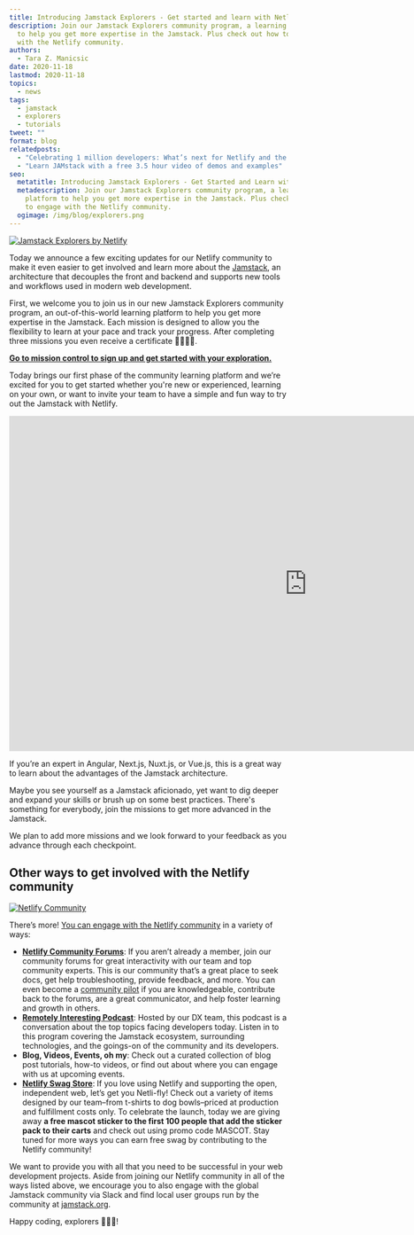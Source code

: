 ```yaml
---
title: Introducing Jamstack Explorers - Get started and learn with Netlify
description: Join our Jamstack Explorers community program, a learning platform
  to help you get more expertise in the Jamstack. Plus check out how to engage
  with the Netlify community.
authors:
  - Tara Z. Manicsic
date: 2020-11-18
lastmod: 2020-11-18
topics:
  - news
tags:
  - jamstack
  - explorers
  - tutorials
tweet: ""
format: blog
relatedposts:
  - "Celebrating 1 million developers: What’s next for Netlify and the Jamstack"
  - "Learn JAMstack with a free 3.5 hour video of demos and examples"
seo:
  metatitle: Introducing Jamstack Explorers - Get Started and Learn with Netlify
  metadescription: Join our Jamstack Explorers community program, a learning
    platform to help you get more expertise in the Jamstack. Plus check out how
    to engage with the Netlify community.
  ogimage: /img/blog/explorers.png
---
```

[![Jamstack Explorers by Netlify](/img/blog/jamstack-explorers-netlify-blog-header.png "Jamstack Explorers community program")](https://explorers.netlify.com/?utm_source=blog&utm_medium=intro-post-tzm&utm_campaign=devex)

Today we announce a few exciting updates for our Netlify community to make it even easier to get involved and learn more about the [Jamstack](https://www.netlify.com/jamstack/), an architecture that decouples the front and backend and supports new tools and workflows used in modern web development.

First, we welcome you to join us in our new Jamstack Explorers community program, an out-of-this-world learning platform to help you get more expertise in the Jamstack. Each mission is designed to allow you the flexibility to learn at your pace and track your progress. After completing three missions you even receive a certificate 👩🏽‍🎓🎉.

**[Go to mission control to sign up and get started with your exploration.](https://explorers.netlify.com/?utm_source=blog&utm_medium=intro-post-tzm&utm_campaign=devex)**

Today brings our first phase of the community learning platform and we’re excited for you to get started whether you're new or experienced, learning on your own, or want to invite your team to have a simple and fun way to try out the Jamstack with Netlify.

<iframe width="1076" height="605" src="https://www.youtube.com/embed/PPtmowJoe3s" frameborder="0" allow="accelerometer; autoplay; clipboard-write; encrypted-media; gyroscope; picture-in-picture" allowfullscreen></iframe>

If you’re an expert in Angular, Next.js, Nuxt.js, or Vue.js, this is a great way to learn about the advantages of the Jamstack architecture.

Maybe you see yourself as a Jamstack aficionado, yet want to dig deeper and expand your skills or brush up on some best practices. There's something for everybody, join the missions to get more advanced in the Jamstack.

We plan to add more missions and we look forward to your feedback as you advance through each checkpoint.

## Other ways to get involved with the Netlify community

[![Netlify Community](/img/blog/netlify-community-blog-header.png "Netlify Community")](https://www.netlify.com/community/?utm_source=blog&utm_medium=intro-post-tzm&utm_campaign=devex)

There’s more! [You can engage with the Netlify community](https://www.netlify.com/community/?utm_source=blog&utm_medium=intro-post-tzm&utm_campaign=devex) in a variety of ways:

* **[Netlify Community Forums](https://community.netlify.com/?utm_source=blog&utm_medium=intro-post-tzm&utm_campaign=devex)**: If you aren’t already a member, join our community forums for great interactivity with our team and top community experts. This is our community that’s a great place to seek docs, get help troubleshooting, provide feedback, and more. You can even become a [community pilot](https://community-pilots.netlify.app/?utm_source=blog&utm_medium=intro-post-tzm&utm_campaign=devex) if you are knowledgeable, contribute back to the forums, are a great communicator, and help foster learning and growth in others.
* **[Remotely Interesting Podcast](https://remotelyinteresting.netlify.com/?utm_source=blog&utm_medium=intro-post-tzm&utm_campaign=devex)**: Hosted by our DX team, this podcast is a conversation about the top topics facing developers today. Listen in to this program covering the Jamstack ecosystem, surrounding technologies, and the goings-on of the community and its developers.
* **Blog, Videos, Events, oh my**: Check out a curated collection of blog post tutorials, how-to videos, or find out about where you can engage with us at upcoming events.
* **[Netlify Swag Store](https://swag.netlify.com/?utm_source=blog&utm_medium=intro-post-tzm&utm_campaign=devex)**: If you love using Netlify and supporting the open, independent web, let’s get you Netli-fly! Check out a variety of items designed by our team–from t-shirts to dog bowls–priced at production and fulfillment costs only. To celebrate the launch, today we are giving away **a free mascot sticker to the first 100 people that add the sticker pack to their carts** and check out using promo code MASCOT. Stay tuned for more ways you can earn free swag by contributing to the Netlify community!

We want to provide you with all that you need to be successful in your web development projects. Aside from joining our Netlify community in all of the ways listed above, we encourage you to also engage with the global Jamstack community via Slack and find local user groups run by the community at [jamstack.org](https://jamstack.org/community/).

Happy coding, explorers 👩🏻‍💻!
